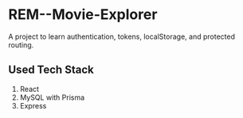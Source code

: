 # REM--Movie-Explorer
A project to learn authentication, tokens, localStorage, and protected routing.

## Used Tech Stack
1. React
2. MySQL with Prisma
3. Express


